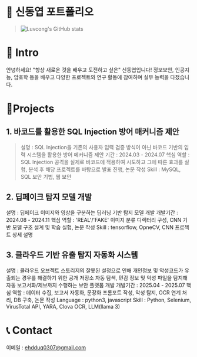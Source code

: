 # 📜 신동엽 포트폴리오
> ![Luvcong's GitHub stats](https://github-readme-stats.vercel.app/api?username=Luvcong&count_private=true)

# 👋 Intro
안녕하세요! "항상 새로운 것을 배우고 도전하고 싶은" 신동엽입니다!
정보보안, 인공지능, 암호학 등을 배우고 다양한 프로젝트와 연구 활동에 참여하며 실무 능력을 다졌습니다.

# 📝Projects

## 1. 바코드를 활용한 SQL Injection 방어 매커니즘 제안

>설명 : SQL Injection을 기존의 사용자 입력 검증 방식이 아닌 바코드 기반의 입력 시스템을 활용한 방어 메커니즘 제안
>기간 : 2024.03 - 2024.07
>핵심 역할 : SQL Injection 공격을 실제로 바코드에 적용하여 시도하고 그에 따른 효과를 실험, 분석 후 해당 프로젝트를 바탕으로 발표 진행, 논문 작성
>Skill : MySQL, SQL 보안 기법, 웹 보안



## 2. 딥페이크 탐지 모델 개발

설명 : 딥페이크 이미지와 영상을 구분하는 딥러닝 기반 탐지 모델 개발
개발기간 : 2024.08 - 2024.11
핵심 역할 : 'REAL'/'FAKE' 이미지 분류 디렉터리 구성, CNN 기반 모델 구조 설계 및 학습 실험, 논문 작성
Skill : tensorflow, OpneCV, CNN
프로젝트 상세 설명


## 3. 클라우드 기반 유출 탐지 자동화 시스템


설명 : 클라우드 오브젝트 스토리지의 잘못된 설정으로 인해 개인정보 및 악성코드가 유출되는 경우를 해결하기 위한 공개 저장소 자동 탐색, 민감 정보 및 악성 파일을 탐지해 자동 보고서화/제보까지 수행하는 보안 플랫폼 개발
개발기간 : 2025.04 - 2025.07
핵심 역할 : 데이터 수집, 보고서 자동화, 문장화 프롬포트 작성, 악성 탐지, OCR 연계 처리, DB 구축, 논문 작성
Language : python3, javascript
Skill : Python, Selenium, VirusTotal API, YARA, Clova OCR, LLM(llama 3)




# 📞 Contact
이메일 : ehdduq0307@gmail.com
